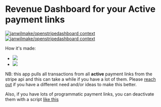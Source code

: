 # Revenue Dashboard for your Active payment links

[![janwilmake/openstripedashboard context](https://badge.forgithub.com/janwilmake/openstripedashboard)](https://uithub.com/janwilmake/openstripedashboard) [![janwilmake/openstripedashboard context](https://b.lmpify.com)](https://lmpify.com/?q=https://uithub.com/janwilmake/openstripedashboard)

How it's made:

- [![](https://b.lmpify.com/Backend)](https://lmpify.com/httpslmpifycomf-1u5jbu0)
- [![](https://b.lmpify.com/Frontend)](https://lmpify.com/httpspastebincon-52uxzh0)

NB: this app pulls all transactions from all **active** payment links from the stripe api and this can take a while if you have a lot of them. Please [reach out](https://x.com/janwilmake/status/1929840655800381525) if you have a different need and/or ideas to make this better.

Also, if you have lots of programmatic payment links, you can deactivate them with a script [like this](https://x.com/janwilmake/status/1929832481257144509)
